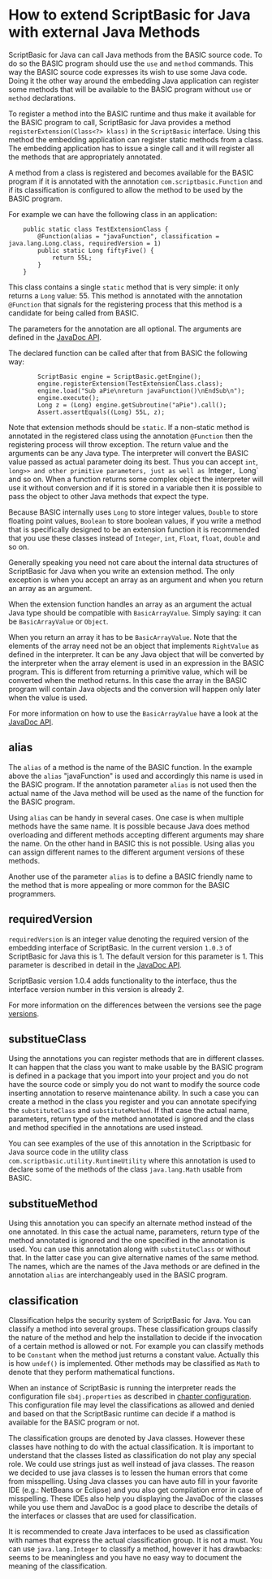 # How to extend ScriptBasic for Java with external Java Methods

 ScriptBasic for Java can call Java methods from the BASIC source code. To do so the BASIC program
 should use the `use` and `method` commands. This way the BASIC source code expresses its wish
 to use some Java code. Doing it the other way around the embedding Java application can register
 some methods that will be available to the BASIC program without `use` or `method` declarations.
 
 To register a method into the BASIC runtime and thus make it available for the BASIC program to call,
 ScriptBasic for Java provides a method `registerExtension(Class<?> klass)` in the `ScriptBasic` interface. Using
 this method the embedding application can register static methods from a class. The embedding application has to
 issue a single call and it will register all the methods that are appropriately annotated.
 
 A method from a class is registered and becomes available for the BASIC program if it is annotated with the
 annotation `com.scriptbasic.Function` and if its classification is configured to allow the method to be
 used by the BASIC program.
 
 For example we can have the following class in an application:

``` 
	public static class TestExtensionClass {
		@Function(alias = "javaFunction", classification = java.lang.Long.class, requiredVersion = 1)
		public static Long fiftyFive() {
			return 55L;
		}
	}
```
 This class contains a single `static` method that is very simple: it only returns a `Long` value: 55. This method
 is annotated with the annotation `@Function` that signals for the registering process that this method is a candidate
 for being called from BASIC.
 
 The parameters for the annotation are all optional. The arguments are defined in the 
 [JavaDoc API](../apidocs/com/scriptbasic/Function.md).
 
 The declared function can be called after that from BASIC the following way:
 
```
		ScriptBasic engine = ScriptBasic.getEngine();
		engine.registerExtension(TestExtensionClass.class);
		engine.load("Sub aPie\nreturn javaFunction()\nEndSub\n");
		engine.execute();
		Long z = (Long) engine.getSubroutine("aPie").call();
		Assert.assertEquals((Long) 55L, z);
```

 Note that extension methods should be `static`. If a non-static method is annotated in the registered class using the
 annotation `@Function` then the registering process will throw exception. The return value and the arguments can be
 any Java type. The interpreter will convert the BASIC value passed as actual parameter doing its best. Thus you can
 accept `int`, `long>> and other primitive parameters, just as well as `Integer`, `Long` and so on. When a
 function returns some complex object the interpreter will use it without conversion and if it is stored in a variable
 then it is possible to pass the object to other Java methods that expect the type.
 
 Because BASIC internally uses `Long` to store integer values, `Double` to store floating point values,
 `Boolean` to store boolean values, if you write a method that is specifically designed to be an extension function
 it is recommended that you use these classes instead of `Integer`, `int`, `Float`, `float`, `double`
 and so on.
 
 Generally speaking you need not care about the internal data structures of ScriptBasic for Java when you write an extension
 method. The only exception is when you accept an array as an argument and when you return an array as an argument.
 
 When the extension function handles an array as an argument the actual Java type should be compatible with
 `BasicArrayValue`. Simply saying: it can be `BasicArrayValue` or `Object`.
 
 When you return an array it has to be `BasicArrayValue`. Note that the elements of the array need not be
 an object that implements `RightValue` as defined in the interpreter. It can be any Java object that will be
 converted by the interpreter when the array element is used in an expression in the BASIC program. This is different
 from returning a primitive value, which will be converted when the method returns. In this case the array in the
 BASIC program will contain Java objects and the conversion will happen only later when the value is used.
 
 For more information on how to use the `BasicArrayValue` have a look at the
 [JavaDoc API](../apidocs/com/scriptbasic/executors/rightvalues/BasicArrayValue.md).

 ## alias

 The `alias` of a method is the name of the BASIC function. In the example above the `alias` "javaFunction" is used and accordingly
 this name is used in the BASIC program. If the annotation parameter `alias` is not used then the actual name of the Java
 method will be used as the name of the function for the BASIC program.
 
 Using `alias` can be handy in several cases. One case is when multiple methods have the same name. It is possible because
 Java does method overloading and different methods accepting different arguments may share the name. On the other hand in
 BASIC this is not possible. Using alias you can assign different names to the different argument versions of these methods.
 
 Another use of the parameter `alias` is to define a BASIC friendly name to the method that is more appealing or more
 common for the BASIC programmers.

 ## requiredVersion

 `requiredVersion` is an integer value denoting the required version of the embedding interface of ScriptBasic.
 In the current version `1.0.3` of ScriptBasic for Java this is 1. The default version for this parameter is 1.
 This parameter is described in detail in the [JavaDoc API](../apidocs/com/scriptbasic/Function.md).
 
 ScriptBasic version 1.0.4 adds functionality to the interface, thus the interface version number in this version is
 already 2.
 
 For more information on the differences between the versions see the page [versions](./requiredVersion.md).

 ## substitueClass

 Using the annotations you can register methods that are in different classes. It can happen that the class you want to make
 usable by the BASIC program is defined in a package that you import into your project and you do not have the source code or
 simply you do not want to modify the source code inserting annotation to reserve maintenance ability. In such a case you can
 create a method in the class you register and you can annotate specifying the `substituteClass` and `substituteMethod`.
 If that case the actual name, parameters, return type of the method annotated is ignored and the class and method specified
 in the annotations are used instead.
 
 You can see examples of the use of this annotation in the Scriptbasic for Java source code in the utility class
 `com.scriptbasic.utility.RuntimeUtility` where this annotation is used to declare some of the methods of the class
 `java.lang.Math` usable from BASIC.

 ## substitueMethod

 Using this annotation you can specify an alternate method instead of the one annotated. In this case the actual
 name, parameters, return type of the method annotated is ignored and the one specified in the annotation is used. You can
 use this annotation along with `substituteClass` or without that. In the latter case you can give alternative names
 of the same method. The names, which are the names of the Java methods or are defined in the annotation `alias` are
 interchangeably used in the BASIC program.

 ## classification

 Classification helps the security system of ScriptBasic for Java. You can classify a method into several groups. 
 These classification groups classify the nature of the method and help the installation to decide if the invocation
 of a certain method is allowed or not. For example you can classify methods to be `Constant` when the method
 just returns a constant value. Actually this is how `undef()` is implemented. Other methods may be classified as
 `Math` to denote that they perform mathematical functions.

 When an instance of ScriptBasic is running the interpreter reads the configuration file `sb4j.properties` as
 described in [chapter configuration](../configure.md). This configuration file may level the classifications
 as allowed and denied and based on that the ScriptBasic runtime can decide if a mathod is available for the BASIC
 program or not.
 
 The classification groups are denoted by Java classes. However these classes have nothing to do with
 the actual classification. It is important to understand that the classes listed as classification do not
 play any special role. We could use strings just as well instead of java classes. The reason we decided to use
 java classes is to lessen the human errors that come from misspelling. Using Java classes you can have auto fill
 in your favorite IDE (e.g.: NetBeans or Eclipse) and you also get compilation error in case of misspelling. These
 IDEs also help you displaying the JavaDoc of the classes while you use them and JavaDoc is a good place to describe
 the details of the interfaces or classes that are used for classification.
 
 It is recommended to create Java interfaces to be used as classification with names that express the actual
 classification group. It is not a must. You can use `java.lang.Integer` to classify a method, however
 it has drawbacks: seems to be meaningless and you have no easy way to document the meaning of the classification.



 